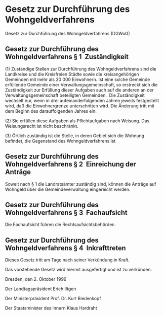 # Gesetz zur Durchführung des Wohngeldverfahrens

Gesetz zur Durchführung des Wohngeldverfahrens (DGWoG)

## Gesetz zur Durchführung des Wohngeldverfahrens § 1  Zuständigkeit

(1) Zuständige Stellen zur Durchführung des Wohngeldverfahrens sind die Landkreise und die Kreisfreien Städte sowie die kreisangehörigen Gemeinden mit mehr als 20 000 Einwohnern. Ist eine solche Gemeinde erfüllende Gemeinde einer Verwaltungsgemeinschaft, so erstreckt sich die Zuständigkeit zur Erfüllung dieser Aufgaben auch auf die anderen an der Verwaltungsgemeinschaft beteiligten Gemeinden.  Die Zuständigkeit wechselt nur, wenn in drei aufeinanderfolgenden Jahren jeweils festgestellt wird, daß die Einwohnergrenze unterschritten wird. Die Änderung tritt mit dem Beginn des darauffolgenden Jahres ein.

(2) Sie erfüllen diese Aufgaben als Pflichtaufgaben nach Weisung. Das Weisungsrecht ist nicht beschränkt.

(3) Örtlich zuständig ist die Stelle, in deren Gebiet sich die Wohnung befindet, die Gegenstand des Wohngeldverfahrens ist.


## Gesetz zur Durchführung des Wohngeldverfahrens § 2  Einreichung der Anträge

Soweit nach § 1 die Landratsämter zuständig sind, können die Anträge auf Wohngeld über die Gemeindeverwaltung eingereicht werden.


## Gesetz zur Durchführung des Wohngeldverfahrens § 3  Fachaufsicht

Die Fachaufsicht führen die Rechtsaufsichtsbehörden.


## Gesetz zur Durchführung des Wohngeldverfahrens § 4  Inkrafttreten

Dieses Gesetz tritt am Tage nach seiner Verkündung in Kraft.

Das vorstehende Gesetz wird hiermit ausgefertigt und ist zu verkünden.

Dresden, den 2. Oktober 1996

Der Landtagspräsident 
         Erich Iltgen

Der Ministerpräsident 
         Prof. Dr. Kurt Biedenkopf

Der Staatsminister des Innern 
         Klaus Hardraht

